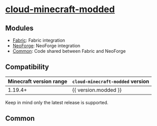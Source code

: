 # [cloud-minecraft-modded](https://github.com/Incendo/cloud-minecraft-modded)

## Modules

<div class="grid cards" markdown>

- [Fabric](./fabric.md): Fabric integration
- [NeoForge](./neoforge.md): NeoForge integration
- [Common](#common): Code shared between Fabric and NeoForge

</div>

## Compatibility

| Minecraft version range | `cloud-minecraft-modded` version |
| ----------------------- | -------------------------------- |
| 1.19.4+                 | {{ version.modded }}             |

Keep in mind only the latest release is supported.

## Common
